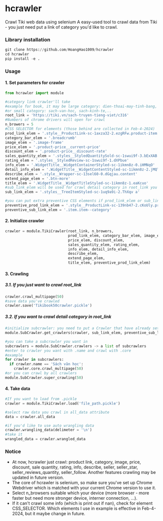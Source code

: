 # hcrawler
Crawl Tiki web data using selenium
A easy-used tool to crawl data from Tiki - you just need put a link of category you'd like to crawl.

### Library installation

```python
git clone https://github.com/HoangHao1009/hcrawler
cd hcrawler
pip install -e .
```

### Usage

#### 1. Set parameters for crawler
```python
from hcrawler import module

#category link crawler'll take
#example for book, it may be large category: dien-thoai-may-tinh-bang, thoi-trang-nu, ...
#or small category: sach-van-hoc, sach-kinh-te,..
root_link = 'https://tiki.vn/sach-truyen-tieng-viet/c316' 
#Numbers of chrome drivers will open for crawl
n_browers = 5
#CSS SELECTOR for elements (those behind are collected in Feb-4-2024)
prod_link_elem = '.style__ProductLink-sc-1axza32-2.ezgRFw.product-item'
category_bar_elem = '.breadcrumb'
image_elem = '.image-frame'
price_elem = '.product-price__current-price'
discount_elem = '.product-price__discount-rate'
sales_quantity_elem = '.styles__StyledQuantitySold-sc-1swui9f-3.bExXAB'
rating_elem = '.styles__StyledReview-sc-1swui9f-1.dXPbue'
info_elem = '.WidgetTitle__WidgetContainerStyled-sc-1ikmn8z-0.iHMNqO'
detail_info_elem = '.WidgetTitle__WidgetContentStyled-sc-1ikmn8z-2.jMQTPW'
describe_elem = '.style__Wrapper-sc-13sel60-0.dGqjau.content'
extend_page_elem = '.btn-more'
title_elem = '.WidgetTitle__WidgetTitleStyled-sc-1ikmn8z-1.eaKcuo'
#sub_link_elem will be used for crawl detail category in root_link you put
sub_link_elem = '.styles__TreeItemStyled-sc-1uq9a9i-2.ThXqv a'

#you can put extra preventive CSS elements if prod_link_elem or sub_link_elem isn't valid
preventive_prod_link_elem = '.style__ProductLink-sc-139nb47-2.cKoUly.product-item'
preventive_sub_link_elem = '.item.item--category'
```

#### 2. Initialize crawler

```python
crawler = module.TikiCrawler(root_link, n_browers, 
                             prod_link_elem, category_bar_elem, image_elem, 
                             price_elem, discount_elem,
                             sales_quantity_elem, rating_elem,
                             info_elem, detail_info_elem,
                             describe_elem,
                             extend_page_elem,
                             title_elem, preventive_prod_link_elem)
```

#### 3. Crawling

##### 3.1. If you just want to crawl root_link
```python
crawler.crawl_multipage(50)
#save data you've crawled
crawler.save('Tikibook50crawler.pickle')
```

##### 3.2. If you want to crawl detail category in root_link
```python
#initialize subcrawler: you need to put a Crawler that have already set up
module.SubCrawler.get_crawlers(crawler, sub_link_elem, preventive_sub_link_elem)

#you can take a subcrawler you want in
subcrawlers = module.SubCrawler.crawlers -> a list of subcrawlers
#enter to crawler you want with .name and crawl with .core
#example
for crawler in subcrawlers:
  if crawler.name == 'Sách văn học':
    crawler.core.crawl_multipage(50)
#or you can crawl by all crawlers
module.SubCrawler.super_crawling(50)
```

#### 4. Take data
```python
#If you want to load from .pickle
crawler = module.TikiCrawler.load('file_path.pickle')

#select raw data you crawl in all_data attribute
data = crawler.all_data

#if you'd like to use auto wrangling data
crawler.wrangling_data(delimeter = '\n')
#take it
wrangled_data = crawler.wrangled_data
```

### Notice
- At now, hcrawler just crawl: product link, category, image, price, discount, sale quantity, rating, info, describe, seller, seller_star, seller_reviews_quantity, seller_follow. Another features crawling may be updated in future version.
- The core of hcrawler is selenium, so make sure you've set up Chrome Webdriver which is matched with your current Chrome version to use it.
- Select n_browsers suitable which your device (more browser - more faster but need more stronger device, interner connection, ...).
- If it can't crawl some info (which is print out if nan), check for element CSS_SELECTOR. Which elements I use in example is effective in Feb-4-2024, but it maybe change in future.


